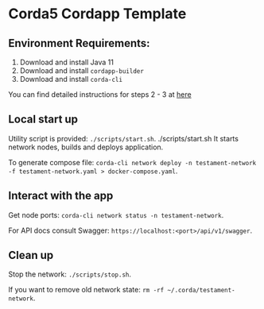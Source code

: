 # Corda5 Cordapp Template 

[//]: # (TODO: add app overview)

## Environment Requirements: 
1. Download and install Java 11
2. Download and install `cordapp-builder` 
3. Download and install `corda-cli` 

You can find detailed instructions for steps 2 - 3 at [here](https://docs.r3.com/en/platform/corda/5.0-dev-preview-1/getting-started/overview.html)

## Local start up

Utility script is provided: `./scripts/start.sh`.
./scripts/start.sh
It starts network nodes, builds and deploys application. 

To generate compose file: `corda-cli network deploy -n testament-network -f testament-network.yaml > docker-compose.yaml`.

## Interact with the app 

Get node ports: `corda-cli network status -n testament-network`.

[//]: # (TODO: add HTTP examples)

For API docs consult Swagger: `https://localhost:<port>/api/v1/swagger`.

## Clean up

Stop the network: `./scripts/stop.sh`.

If you want to remove old network state: `rm -rf ~/.corda/testament-network`.
